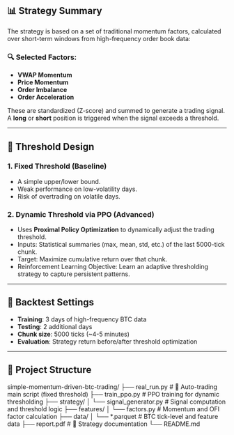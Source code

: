 ## 📊 Strategy Summary

The strategy is based on a set of traditional momentum factors, calculated over short-term windows from high-frequency order book data:

### 🔍 Selected Factors:
- **VWAP Momentum**
- **Price Momentum**
- **Order Imbalance**
- **Order Acceleration**

These are standardized (Z-score) and summed to generate a trading signal. A **long** or **short** position is triggered when the signal exceeds a threshold.

---

## 🧠 Threshold Design

### 1. Fixed Threshold (Baseline)
- A simple upper/lower bound.
- Weak performance on low-volatility days.
- Risk of overtrading on volatile days.

### 2. Dynamic Threshold via PPO (Advanced)
- Uses **Proximal Policy Optimization** to dynamically adjust the trading threshold.
- Inputs: Statistical summaries (max, mean, std, etc.) of the last 5000-tick chunk.
- Target: Maximize cumulative return over that chunk.
- Reinforcement Learning Objective: Learn an adaptive thresholding strategy to capture persistent patterns.

---

## 🧪 Backtest Settings

- **Training**: 3 days of high-frequency BTC data
- **Testing**: 2 additional days
- **Chunk size**: 5000 ticks (~4-5 minutes)
- **Evaluation**: Strategy return before/after threshold optimization

---

## 📁 Project Structure

simple-momentum-driven-btc-trading/
├── real_run.py # 🚀 Auto-trading main script (fixed threshold)
├── train_ppo.py # PPO training for dynamic thresholding
├── strategy/
│ └── signal_generator.py # Signal computation and threshold logic
├── features/
│ └── factors.py # Momentum and OFI factor calculation
├── data/
│ └── *.parquet # BTC tick-level and feature data
├── report.pdf # 📄 Strategy documentation
└── README.md
